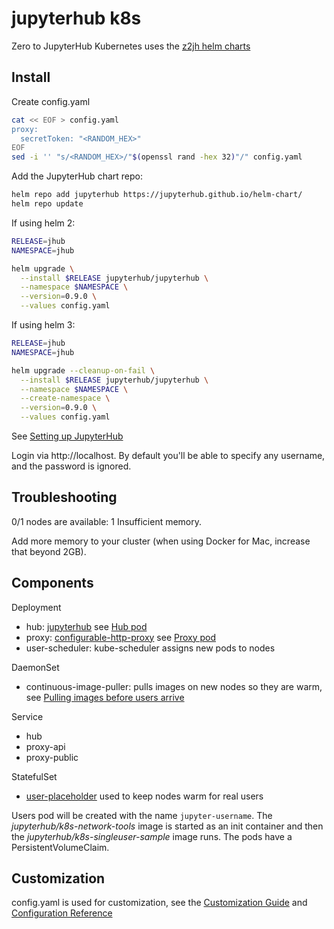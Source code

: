 # jupyterhub k8s

Zero to JupyterHub Kubernetes uses the [z2jh helm charts](https://github.com/jupyterhub/zero-to-jupyterhub-k8s)

## Install

Create config.yaml

```bash
cat << EOF > config.yaml
proxy:
  secretToken: "<RANDOM_HEX>"
EOF
sed -i '' "s/<RANDOM_HEX>/"$(openssl rand -hex 32)"/" config.yaml
```

Add the JupyterHub chart repo:

```bash
helm repo add jupyterhub https://jupyterhub.github.io/helm-chart/
helm repo update
```

If using helm 2:

```bash
RELEASE=jhub
NAMESPACE=jhub

helm upgrade \
  --install $RELEASE jupyterhub/jupyterhub \
  --namespace $NAMESPACE \
  --version=0.9.0 \
  --values config.yaml
```

If using helm 3:

```bash
RELEASE=jhub
NAMESPACE=jhub

helm upgrade --cleanup-on-fail \
  --install $RELEASE jupyterhub/jupyterhub \
  --namespace $NAMESPACE \
  --create-namespace \
  --version=0.9.0 \
  --values config.yaml
```

See [Setting up JupyterHub](https://zero-to-jupyterhub.readthedocs.io/en/latest/setup-jupyterhub/setup-jupyterhub.html)

Login via http://localhost. By default you'll be able to specify any username, and the password is ignored.

## Troubleshooting

0/1 nodes are available: 1 Insufficient memory.

Add more memory to your cluster (when using Docker for Mac, increase that beyond 2GB).

## Components

Deployment

- hub: [jupyterhub](https://github.com/jupyterhub/jupyterhub) see [Hub pod](https://zero-to-jupyterhub.readthedocs.io/en/latest/reference/tools.html#hub-pod)
- proxy: [configurable-http-proxy](https://github.com/jupyterhub/configurable-http-proxy) see [Proxy pod](https://zero-to-jupyterhub.readthedocs.io/en/latest/reference/tools.html#proxy-pod)
- user-scheduler: kube-scheduler assigns new pods to nodes

DaemonSet

- continuous-image-puller: pulls images on new nodes so they are warm, see [Pulling images before users arrive](https://zero-to-jupyterhub.readthedocs.io/en/latest/administrator/optimization.html#pulling-images-before-users-arrive)

Service

- hub
- proxy-api
- proxy-public

StatefulSet

- [user-placeholder](https://zero-to-jupyterhub.readthedocs.io/en/latest/reference/reference.html#scheduling-userplaceholder) used to keep nodes warm for real users

Users pod will be created with the name `jupyter-username`. The _jupyterhub/k8s-network-tools_ image is started as an init container and then the _jupyterhub/k8s-singleuser-sample_ image runs. The pods have a PersistentVolumeClaim.

## Customization

config.yaml is used for customization, see the [Customization Guide](https://zero-to-jupyterhub.readthedocs.io/en/latest/customizing/index.html) and [Configuration Reference](https://zero-to-jupyterhub.readthedocs.io/en/latest/reference/reference.html)
